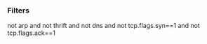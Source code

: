 
### Filters

not arp and not thrift and not dns and not tcp.flags.syn==1 and not tcp.flags.ack==1

